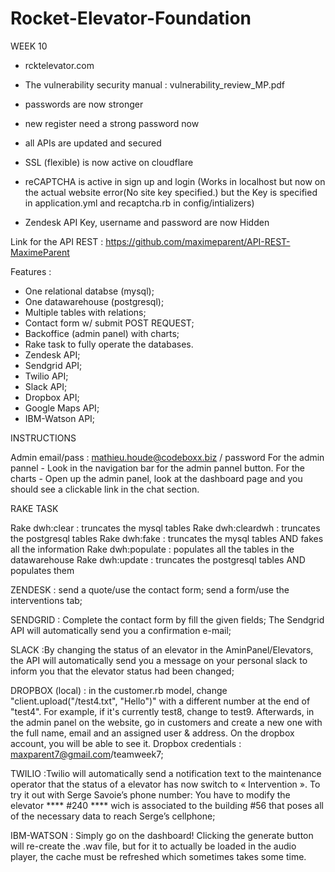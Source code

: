 # Rocket-Elevator-Foundation
WEEK 10

- rcktelevator.com

- The vulnerability security manual : vulnerability_review_MP.pdf
- passwords are now stronger
- new register need a strong password now
- all APIs are updated and secured
- SSL (flexible) is now active on cloudflare
- reCAPTCHA is active in sign up and login (Works in localhost but now on the actual website error(No site key specified.) but the Key is specified in application.yml and recaptcha.rb in config/intializers)
- Zendesk API Key, username and password are now Hidden



Link for the API REST : https://github.com/maximeparent/API-REST-MaximeParent

Features :
- One relational databse (mysql);
- One datawarehouse (postgresql);
- Multiple tables with relations;
- Contact form w/ submit POST REQUEST;
- Backoffice (admin panel) with charts;
- Rake task to fully operate the databases.
- Zendesk API;
- Sendgrid API;
- Twilio API;
- Slack API;
- Dropbox API;
- Google Maps API;
- IBM-Watson API;


INSTRUCTIONS

Admin email/pass : mathieu.houde@codeboxx.biz / password For the admin pannel - Look in the navigation bar for the admin pannel button. For the charts - Open up the admin panel, look at the dashboard page and you should see a clickable link in the chat section.

RAKE TASK

Rake dwh:clear : truncates the mysql tables
Rake dwh:cleardwh : truncates the postgresql tables
Rake dwh:fake : truncates the mysql tables AND fakes all the information
Rake dwh:populate : populates all the tables in the datawarehouse
Rake dwh:update : truncates the postgresql tables AND populates them

ZENDESK : send a quote/use the contact form;
          send a form/use the interventions tab;

SENDGRID : Complete the contact form by fill the given fields; The Sendgrid API will automatically send you a confirmation e-mail;

SLACK :By changing the status of an elevator in the AminPanel/Elevators, the API will automatically send you a message on your personal slack to inform you that the elevator status had been changed; 

DROPBOX (local) : in the customer.rb model, change "client.upload("/test4.txt", "Hello")" with a different number at the end of "test4". For example, if it's currently test8, change to test9. Afterwards, in the admin panel on the website, go in customers and create a new one with the full name, email and an assigned user & address. On the dropbox account, you will be able to see it. Dropbox credentials : maxparent7@gmail.com/teamweek7;

TWILIO :Twilio will automatically send a notification text to the maintenance operator that the status of a elevator has now switch to « Intervention ».   To try it out with Serge Savoie’s phone number: You have to modify the elevator **** #240 **** wich is associated to the building #56 that poses all of the necessary data to reach Serge’s cellphone;

IBM-WATSON : Simply go on the dashboard! Clicking the generate button will re-create the .wav file, but for it to actually be loaded in the audio player, the cache must be refreshed which sometimes takes some time.
